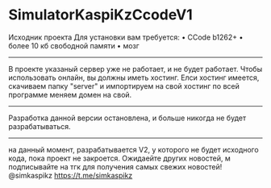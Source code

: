 # SimulatorKaspiKzCcodeV1
Исходник проекта
Для установки вам требуется: 
• CCode b1262+
• более 10 кб свободной памяти
• мозг

-------------------------------------------

В проекте указаный сервер уже не работает, и не будет работает.
Чтобы использовать онлайн, вы должны иметь хостинг. 
Елси хостинг имеется, скачиваем папку "server" и импортируем на свой хостинг
по всей программе меняем домен на свой.

--------------------------------------------

Разработка данной версии остановлена, и больше никогда не будет разрабатываться.

--------------------------------------------

на данный момент, разрабатывается V2, у которого не будет исходного кода, пока проект не закроется.
Ожидаейте других новостей, м подписывайте на тгк для получения самых свежих новостей! 
@simkaspikz 
https://t.me/simkaspikz
